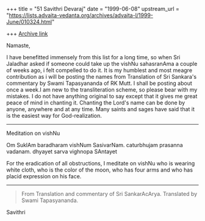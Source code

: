 +++
title = "51 Savithri Devaraj"
date = "1999-06-08"
upstream_url = "https://lists.advaita-vedanta.org/archives/advaita-l/1999-June/010324.html"

+++
[Archive link](https://lists.advaita-vedanta.org/archives/advaita-l/1999-June/010324.html)

Namaste,

I have benefitted immensely from this list for a long time, so when Sri
Jaladhar
asked if someone could take up the vishNu sahasranAma a couple of weeks
ago,
i felt compelled to do it.  It is my humblest and most meagre
contribution as i
will be posting the names from Translation of Sri Sankara's commentary
by
Swami Tapasyananda of RK Mutt.
I shall be posting about once a week.I am new to  the transliteration
scheme,
so please bear with my mistakes. I do not have anything original to say
except that
it gives me great peace of mind in chanting it.  Chanting the Lord's
name can be
done by anyone, anywhere and at any time. Many saints and sages have
said that it
is the easiest way for God-realization.

---------------------------------------------------------------------------------

 Meditation on vishNu

Om SuklAm baradharam vishNum SasivarNam. caturbhujam
prasanna vadanam. dhyayet sarva vighnopa SAntayet

For the eradication of all obstructions, I meditate on vishNu who is
wearing white cloth, who is the color of the moon, who has four arms
and who has placid expression on his face.

---------------------------------------------------------------------------------

>From Translation and commentary of Sri SankarAcArya. Translated by Swami
Tapasyananda.


Savithri

